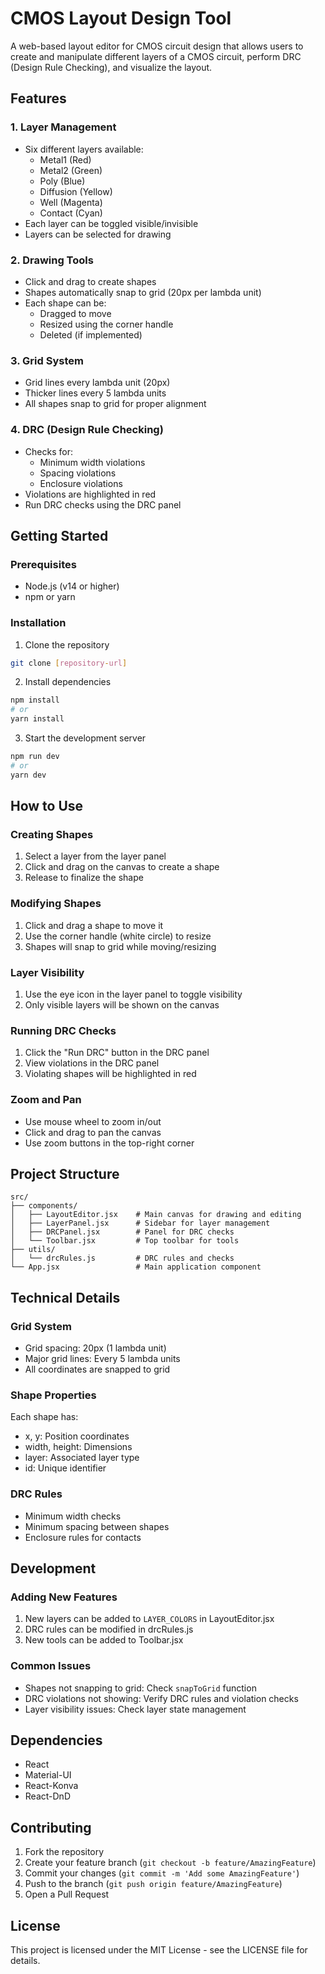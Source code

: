 # CMOS Layout Design Tool

A web-based layout editor for CMOS circuit design that allows users to create and manipulate different layers of a CMOS circuit, perform DRC (Design Rule Checking), and visualize the layout.

## Features

### 1. Layer Management
- Six different layers available:
  - Metal1 (Red)
  - Metal2 (Green)
  - Poly (Blue)
  - Diffusion (Yellow)
  - Well (Magenta)
  - Contact (Cyan)
- Each layer can be toggled visible/invisible
- Layers can be selected for drawing

### 2. Drawing Tools
- Click and drag to create shapes
- Shapes automatically snap to grid (20px per lambda unit)
- Each shape can be:
  - Dragged to move
  - Resized using the corner handle
  - Deleted (if implemented)

### 3. Grid System
- Grid lines every lambda unit (20px)
- Thicker lines every 5 lambda units
- All shapes snap to grid for proper alignment

### 4. DRC (Design Rule Checking)
- Checks for:
  - Minimum width violations
  - Spacing violations
  - Enclosure violations
- Violations are highlighted in red
- Run DRC checks using the DRC panel

## Getting Started

### Prerequisites
- Node.js (v14 or higher)
- npm or yarn

### Installation
1. Clone the repository
```bash
git clone [repository-url]
```

2. Install dependencies
```bash
npm install
# or
yarn install
```

3. Start the development server
```bash
npm run dev
# or
yarn dev
```

## How to Use

### Creating Shapes
1. Select a layer from the layer panel
2. Click and drag on the canvas to create a shape
3. Release to finalize the shape

### Modifying Shapes
1. Click and drag a shape to move it
2. Use the corner handle (white circle) to resize
3. Shapes will snap to grid while moving/resizing

### Layer Visibility
1. Use the eye icon in the layer panel to toggle visibility
2. Only visible layers will be shown on the canvas

### Running DRC Checks
1. Click the "Run DRC" button in the DRC panel
2. View violations in the DRC panel
3. Violating shapes will be highlighted in red

### Zoom and Pan
- Use mouse wheel to zoom in/out
- Click and drag to pan the canvas
- Use zoom buttons in the top-right corner

## Project Structure
```
src/
├── components/
│   ├── LayoutEditor.jsx    # Main canvas for drawing and editing
│   ├── LayerPanel.jsx      # Sidebar for layer management
│   ├── DRCPanel.jsx        # Panel for DRC checks
│   └── Toolbar.jsx         # Top toolbar for tools
├── utils/
│   └── drcRules.js         # DRC rules and checks
└── App.jsx                 # Main application component
```

## Technical Details

### Grid System
- Grid spacing: 20px (1 lambda unit)
- Major grid lines: Every 5 lambda units
- All coordinates are snapped to grid

### Shape Properties
Each shape has:
- x, y: Position coordinates
- width, height: Dimensions
- layer: Associated layer type
- id: Unique identifier

### DRC Rules
- Minimum width checks
- Minimum spacing between shapes
- Enclosure rules for contacts

## Development

### Adding New Features
1. New layers can be added to `LAYER_COLORS` in LayoutEditor.jsx
2. DRC rules can be modified in drcRules.js
3. New tools can be added to Toolbar.jsx

### Common Issues
- Shapes not snapping to grid: Check `snapToGrid` function
- DRC violations not showing: Verify DRC rules and violation checks
- Layer visibility issues: Check layer state management

## Dependencies
- React
- Material-UI
- React-Konva
- React-DnD

## Contributing
1. Fork the repository
2. Create your feature branch (`git checkout -b feature/AmazingFeature`)
3. Commit your changes (`git commit -m 'Add some AmazingFeature'`)
4. Push to the branch (`git push origin feature/AmazingFeature`)
5. Open a Pull Request

## License
This project is licensed under the MIT License - see the LICENSE file for details.
